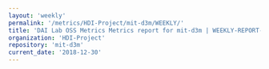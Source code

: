 ```yaml
---
layout: 'weekly'
permalink: '/metrics/HDI-Project/mit-d3m/WEEKLY/'
title: 'DAI Lab OSS Metrics Metrics report for mit-d3m | WEEKLY-REPORT-2018-12-30'
organization: 'HDI-Project'
repository: 'mit-d3m'
current_date: '2018-12-30'
---
```

